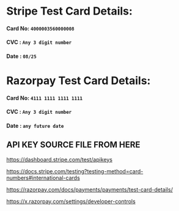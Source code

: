 # Stripe Test Card Details: 
#### Card No:  ```4000003560000008```
#### CVC : ```Any 3 digit number```
#### Date : ```08/25```

# Razorpay Test Card Details:
#### Card No: ```4111 1111 1111 1111```
#### CVC : ```Any 3 digit number```
#### Date : ```any future date```


## API KEY SOURCE FILE FROM HERE

https://dashboard.stripe.com/test/apikeys

https://docs.stripe.com/testing?testing-method=card-numbers#international-cards

https://razorpay.com/docs/payments/payments/test-card-details/

https://x.razorpay.com/settings/developer-controls